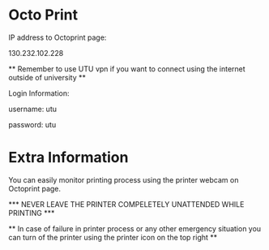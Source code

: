 # Octo Print
IP address to Octoprint page:

130.232.102.228

** Remember to use UTU vpn if you want to connect using the internet outside of university ** 


Login Information:

username: utu

password: utu

# Extra Information

You can easily monitor printing process using the printer webcam on Octoprint page.

*** NEVER LEAVE THE PRINTER COMPELETELY UNATTENDED WHILE PRINTING ***

** In case of failure in printer process or any other emergency situation you can turn of the printer using the printer icon on the top right **
